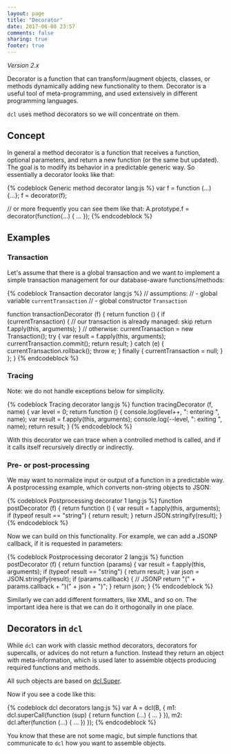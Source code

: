 ```yaml
---
layout: page
title: "Decorator"
date: 2017-06-08 23:57
comments: false
sharing: true
footer: true
---
```


*Version 2.x*

Decorator is a function that can transform/augment objects, classes, or methods dynamically adding new functionality to them. Decorator is a useful tool of meta-programming, and used extensively in different programming languages.

`dcl` uses method decorators so we will concentrate on them.

## Concept

In general a method decorator is a function that receives a function, optional parameters, and return a new function (or the same but updated). The goal is to modify its behavior in a predictable generic way. So essentially a decorator looks like that:

{% codeblock Generic method decorator lang:js %}
var f = function (...) {...};
f = decorator(f);

// or more frequently you can see them like that:
A.prototype.f = decorator(function(...) {
  ...
});
{% endcodeblock %}

## Examples

### Transaction

Let's assume that there is a global transaction and we want to implement a simple transaction management for our database-aware functions/methods:

{% codeblock Transaction decorator lang:js %}
// assumptions:
// - global variable `currentTransaction`
// - global constructor `Transaction`

function transactionDecorator (f) {
  return function () {
    if (currentTransaction) {
      // our transaction is already managed: skip
      return f.apply(this, arguments);
    }
    // otherwise:
    currentTransaction = new Transaction();
    try {
      var result = f.apply(this, arguments);
      currentTransaction.commit();
      return result;
    } catch (e) {
      currentTransaction.rollback();
      throw e;
    } finally {
      currentTransaction = null;
    }
  };
}
{% endcodeblock %}

### Tracing

Note: we do not handle exceptions below for simplicity.

{% codeblock Tracing decorator lang:js %}
function tracingDecorator (f, name) {
  var level = 0;
  return function () {
    console.log(level++, ": entering ", name);
    var result = f.apply(this, arguments);
    console.log(--level, ": exiting ", name);
    return result;
}
{% endcodeblock %}

With this decorator we can trace when a controlled method is called, and if it calls itself recursively directly or indirectly.

### Pre- or post-processing

We may want to normalize input or output of a function in a predictable way. A postprocessing example, which converts non-string objects to JSON:

{% codeblock Postprocessing decorator 1 lang:js %}
function postDecorator (f) {
  return function () {
    var result = f.apply(this, arguments);
    if (typeof result == "string") {
      return result;
    }
    return JSON.stringify(result);
}
{% endcodeblock %}

Now we can build on this functionality. For example, we can add a JSONP callback, if it is requested in parameters:

{% codeblock Postprocessing decorator 2 lang:js %}
function postDecorator (f) {
  return function (params) {
    var result = f.apply(this, arguments);
    if (typeof result == "string") {
      return result;
    }
    var json = JSON.stringify(result);
    if (params.callback) {
      // JSONP
      return "(" + params.callback + ")(" + json + ")";
    }
    return json;
}
{% endcodeblock %}

Similarly we can add different formatters, like XML, and so on. The important idea here is that we can do it orthogonally in one place.

## Decorators in `dcl`

While `dcl` can work with classic method decorators, decorators for supercalls, or advices do not return a function. Instead they return an object with meta-information, which is used later to assemble objects producing required functions and methods.

All such objects are based on [dcl.Super](../dcl_js/super).

Now if you see a code like this:

{% codeblock dcl decorators lang:js %}
var A = dcl(B, {
  m1: dcl.superCall(function (sup) {
    return function (...) {
      ...
    }
  }),
  m2: dcl.after(function (...) {
    ...
  })
});
{% endcodeblock %}

You know that these are not some magic, but simple functions that communicate to `dcl` how you want to assemble objects.

